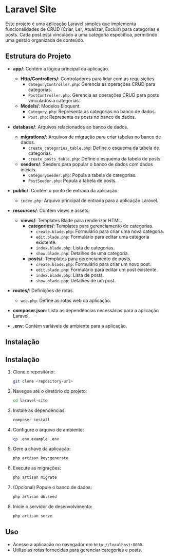 # Laravel Site

Este projeto é uma aplicação Laravel simples que implementa funcionalidades de CRUD (Criar, Ler, Atualizar, Excluir) para categorias e posts. Cada post está vinculado a uma categoria específica, permitindo uma gestão organizada de conteúdo.

## Estrutura do Projeto

- **app/**: Contém a lógica principal da aplicação.
  - **Http/Controllers/**: Controladores para lidar com as requisições.
    - `CategoryController.php`: Gerencia as operações CRUD para categorias.
    - `PostController.php`: Gerencia as operações CRUD para posts vinculados a categorias.
  - **Models/**: Modelos Eloquent.
    - `Category.php`: Representa as categorias no banco de dados.
    - `Post.php`: Representa os posts no banco de dados.

- **database/**: Arquivos relacionados ao banco de dados.
  - **migrations/**: Arquivos de migração para criar tabelas no banco de dados.
    - `create_categories_table.php`: Define o esquema da tabela de categorias.
    - `create_posts_table.php`: Define o esquema da tabela de posts.
  - **seeders/**: Seeders para popular o banco de dados com dados iniciais.
    - `CategorySeeder.php`: Popula a tabela de categorias.
    - `PostSeeder.php`: Popula a tabela de posts.

- **public/**: Contém o ponto de entrada da aplicação.
  - `index.php`: Arquivo principal de entrada para a aplicação Laravel.

- **resources/**: Contém views e assets.
  - **views/**: Templates Blade para renderizar HTML.
    - **categories/**: Templates para gerenciamento de categorias.
      - `create.blade.php`: Formulário para criar uma nova categoria.
      - `edit.blade.php`: Formulário para editar uma categoria existente.
      - `index.blade.php`: Lista de categorias.
      - `show.blade.php`: Detalhes de uma categoria.
    - **posts/**: Templates para gerenciamento de posts.
      - `create.blade.php`: Formulário para criar um novo post.
      - `edit.blade.php`: Formulário para editar um post existente.
      - `index.blade.php`: Lista de posts.
      - `show.blade.php`: Detalhes de um post.

- **routes/**: Definições de rotas.
  - `web.php`: Define as rotas web da aplicação.

- **composer.json**: Lista as dependências necessárias para a aplicação Laravel.

- **.env**: Contém variáveis de ambiente para a aplicação.

## Instalação

## Instalação

1. Clone o repositório:
   ```bash
   git clone <repository-url>
   ```

2. Navegue até o diretório do projeto:
   ```bash
   cd laravel-site
   ```

3. Instale as dependências:
   ```bash
   composer install
   ```

4. Configure o arquivo de ambiente:
   ```bash
   cp .env.example .env
   ```

5. Gere a chave da aplicação:
   ```bash
   php artisan key:generate
   ```

6. Execute as migrações:
   ```bash
   php artisan migrate
   ```

7. (Opcional) Popule o banco de dados:
   ```bash
   php artisan db:seed
   ```

8. Inicie o servidor de desenvolvimento:
   ```bash
   php artisan serve
   ```

## Uso

- Acesse a aplicação no navegador em `http://localhost:8000`.
- Utilize as rotas fornecidas para gerenciar categorias e posts.